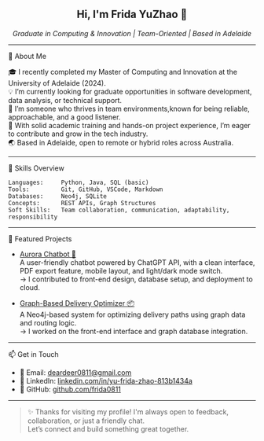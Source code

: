 
<h2 align="center">Hi, I'm Frida YuZhao 👋</h2>
<p align="center">
  <em>Graduate in Computing & Innovation | Team-Oriented | Based in Adelaide</em>
</p>

---

💼 About Me

🎓 I recently completed my Master of Computing and Innovation at the University of Adelaide (2024).  
💡 I’m currently looking for graduate opportunities in software development, data analysis, or technical support.  
🤝 I’m someone who thrives in team environments,known for being reliable, approachable, and a good listener.  
📢 With solid academic training and hands-on project experience, I’m eager to contribute and grow in the tech industry.  
🌏 Based in Adelaide, open to remote or hybrid roles across Australia.

---

 🧰 Skills Overview

```text
Languages:     Python, Java, SQL (basic)
Tools:         Git, GitHub, VSCode, Markdown
Databases:     Neo4j, SQLite
Concepts:      REST APIs, Graph Structures
Soft Skills:   Team collaboration, communication, adaptability, responsibility
```

---

🚀 Featured Projects

- [Aurora Chatbot 💬](https://github.com/frida0811/aurora-chatbot)  
  A user-friendly chatbot powered by ChatGPT API, with a clean interface, PDF export feature, mobile layout, and light/dark mode switch.  
  → I contributed to front-end design, database setup, and deployment to cloud.

- [Graph-Based Delivery Optimizer 📦](https://github.com/frida0811/Graph-Based-Delivery-Optimizer)  
  A Neo4j-based system for optimizing delivery paths using graph data and routing logic.  
  → I worked on the front-end interface and graph database integration.

---

📫 Get in Touch

- 📧 Email: deardeer0811@gmail.com  
- 💼 LinkedIn: [linkedin.com/in/yu-frida-zhao-813b1434a](https://www.linkedin.com/in/yu-frida-zhao-813b1434a/)  
- 🌟 GitHub: [github.com/frida0811](https://github.com/frida0811)

---

> ✨ Thanks for visiting my profile! I'm always open to feedback, collaboration, or just a friendly chat.  
> Let’s connect and build something great together.
